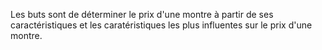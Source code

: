 Les buts sont de déterminer le prix d'une montre à partir de ses caractéristiques et les caratéristiques les plus influentes sur le prix d'une montre.

